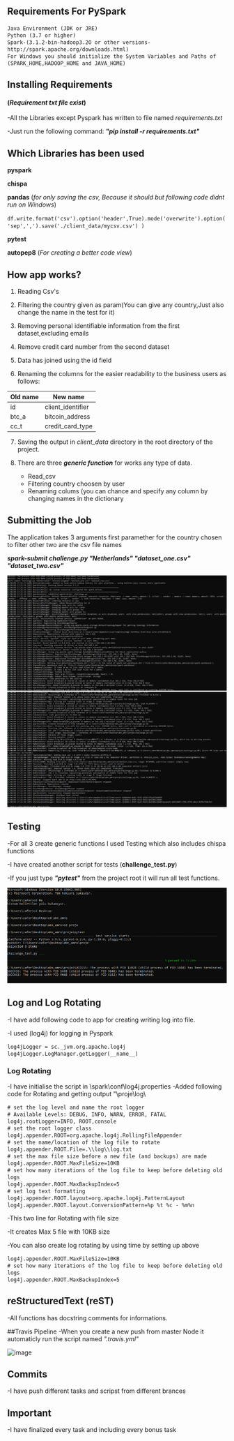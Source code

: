 ## Requirements For PySpark
```
Java Environment (JDK or JRE)
Python (3.7 or higher)
Spark-(3.1.2-bin-hadoop3.2O or other versions-http://spark.apache.org/downloads.html) 
For Windows you should initialize the System Variables and Paths of 
(SPARK_HOME,HADOOP_HOME and JAVA_HOME)
```
## Installing Requirements 
#### (_Requirement txt file exist_)

-All the Libraries except Pyspark has written to file named _requirements.txt_

-Just run the following command: _**"pip install -r requirements.txt"**_

## Which Libraries has been used


**pyspark**

**chispa**

**pandas** (_for only saving the csv, Because it should but following code didnt run on Windows_)

`
df.write.format('csv').option('header',True).mode('overwrite').option('sep',',').save('./client_data/mycsv.csv') )
`

**pytest**

**autopep8** (_For creating a better code view_)



## How app works?

1. Reading Csv's 

2. Filtering the country given as param(You can give any country,Just also change the name in the test for it)

3. Removing personal identifiable information from the first dataset,excluding emails

4. Remove credit card number from the second dataset

5. Data has joined using the id field

6. Renaming the columns for the easier readability to the business users as follows:

|Old name|New name         |
|--------|-----------------|
|id      |client_identifier|
|btc_a   |bitcoin_address  |
|cc_t    |credit_card_type |

7. Saving the output in _client_data_ directory in the root directory of the project.

8. There are three _**generic function**_ for works any type of data.
    
    * Read_csv
    * Filtering country choosen by user
    * Renaming colums 
    (you can chance and specify any column by changing names in the dictionary

## Submitting the Job
The application takes 3 arguments first paramether for the country chosen to filter other two are the csv file names

_**spark-submit challenge.py "Netherlands" "dataset_one.csv" "dataset_two.csv"**_

![spark-submit_ss_1.png](spark-submit_ss_1.png)
![spark-submit_ss_2.png](spark-submit_ss_2.png)

## Testing
-For all 3 create generic functions I used Testing which also includes chispa functions

-I have created another script for tests (**challenge_test.py**)

-If you just type _**"pytest"**_ from the project root it will run all test functions.

![py_test_ss.png](pytest_ss.png)

## Log and Log Rotating
-I have add following code to app for creating writing log into file.

-I used (log4j) for logging in Pyspark
```
log4jLogger = sc._jvm.org.apache.log4j
log4jLogger.LogManager.getLogger(__name__)
```
### Log Rotating
-I have initialise the script in \spark\conf\log4j.properties
-Added following code for Rotating and getting output "\proje\log\ 

```
# set the log level and name the root logger
# Available Levels: DEBUG, INFO, WARN, ERROR, FATAL
log4j.rootLogger=INFO, ROOT,console
# set the root logger class
log4j.appender.ROOT=org.apache.log4j.RollingFileAppender
# set the name/location of the log file to rotate
log4j.appender.ROOT.File=.\\log\\log.txt
# set the max file size before a new file (and backups) are made
log4j.appender.ROOT.MaxFileSize=10KB
# set how many iterations of the log file to keep before deleting old logs
log4j.appender.ROOT.MaxBackupIndex=5
# set log text formatting
log4j.appender.ROOT.layout=org.apache.log4j.PatternLayout
log4j.appender.ROOT.layout.ConversionPattern=%p %t %c - %m%n
```
-This two line for Rotating with file size

-It creates Max 5 file with 10KB size

-You can also create log rotating by using time by setting up above
```
log4j.appender.ROOT.MaxFileSize=10KB
# set how many iterations of the log file to keep before deleting old logs
log4j.appender.ROOT.MaxBackupIndex=5
```
## reStructuredText (reST) 
-All functions has docstring comments for informations.

##Travis Pipeline
-When you create a new push from master Node it automaticly run the script
named _".travis.yml"_

![image](https://user-images.githubusercontent.com/69164622/121516537-9be7ef00-c9ee-11eb-8ea0-9a02b98bb950.png)


## Commits 
-I have push different tasks and scripst from different brances

## Important 

-I have finalized every task and including every bonus task
